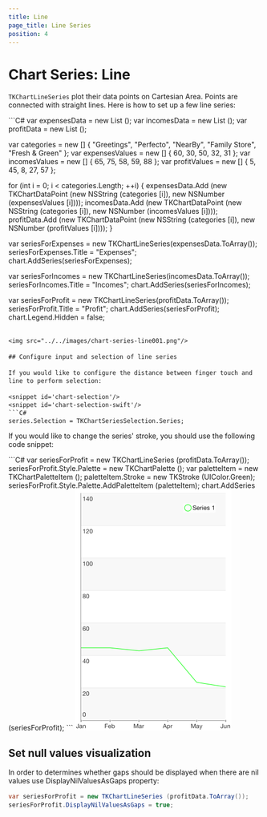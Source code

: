 ```yaml
---
title: Line
page_title: Line Series
position: 4
---
```


# Chart Series: Line

<code>TKChartLineSeries</code> plot their data points on Cartesian Area. Points are connected with straight lines. Here is how to set up a few line series:

<snippet id='chart-line'/>
<snippet id='chart-line-swift'/>
```C#
var expensesData = new List<TKChartDataPoint> ();
var incomesData = new List<TKChartDataPoint> ();
var profitData = new List<TKChartDataPoint> ();

var categories = new [] { "Greetings", "Perfecto", "NearBy", "Family Store", "Fresh & Green" };
var expensesValues = new [] { 60, 30, 50, 32, 31 };
var incomesValues = new [] { 65, 75, 58, 59, 88 };
var profitValues = new [] { 5, 45, 8, 27, 57 };

for (int i = 0; i < categories.Length; ++i) {
    expensesData.Add (new TKChartDataPoint (new NSString (categories [i]), new NSNumber (expensesValues [i])));
    incomesData.Add (new TKChartDataPoint (new NSString (categories [i]), new NSNumber (incomesValues [i])));
    profitData.Add (new TKChartDataPoint (new NSString (categories [i]), new NSNumber (profitValues [i])));
}

var seriesForExpenses = new TKChartLineSeries(expensesData.ToArray());
seriesForExpenses.Title = "Expenses";
chart.AddSeries(seriesForExpenses);

var seriesForIncomes = new TKChartLineSeries(incomesData.ToArray());
seriesForIncomes.Title = "Incomes";
chart.AddSeries(seriesForIncomes);

var seriesForProfit = new TKChartLineSeries(profitData.ToArray());
seriesForProfit.Title = "Profit";
chart.AddSeries(seriesForProfit);
chart.Legend.Hidden = false;
```

<img src="../../images/chart-series-line001.png"/>

## Configure input and selection of line series

If you would like to configure the distance between finger touch and line to perform selection:

<snippet id='chart-selection'/>
<snippet id='chart-selection-swift'/>
```C#
series.Selection = TKChartSeriesSelection.Series;
```

If you would like to change the series' stroke, you should use the following code snippet:

<snippet id='chart-line-series-stroke'/>
<snippet id='chart-line-series-stroke-swift'/>
```C#
var seriesForProfit = new TKChartLineSeries (profitData.ToArray());
seriesForProfit.Style.Palette = new TKChartPalette ();
var paletteItem = new TKChartPaletteItem ();
paletteItem.Stroke = new TKStroke (UIColor.Green);
seriesForProfit.Style.Palette.AddPaletteItem (paletteItem);
chart.AddSeries (seriesForProfit);
```

<img src="../../images/chart-series-line003.png"/>

## Set null values visualization

In order to determines whether gaps should be displayed when there are nil values use DisplayNilValuesAsGaps property:

```C#
var seriesForProfit = new TKChartLineSeries (profitData.ToArray());
seriesForProfit.DisplayNilValuesAsGaps = true;
```